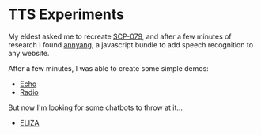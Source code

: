 TTS Experiments
======

My eldest asked me to recreate [SCP-079](https://scpwiki.com/scp-079), and after a few minutes of research I found [annyang](https://www.talater.com/annyang/), a javascript bundle to add speech recognition to any website.

After a few minutes, I was able to create some simple demos:

* [Echo](echo.html)
* [Radio](radio.html)

But now I'm looking for some chatbots to throw at it...

* [ELIZA](./ELIZA)

